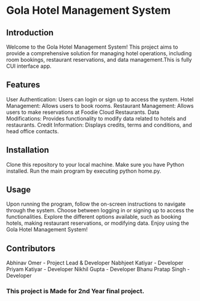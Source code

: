 # Gola Hotel Management System
## Introduction
Welcome to the Gola Hotel Management System! This project aims to provide a comprehensive solution for managing hotel operations, including room bookings, restaurant reservations, and data management.This is fully CUI interface app.

## Features
User Authentication: Users can login or sign up to access the system.
Hotel Management: Allows users to book rooms.
Restaurant Management: Allows users to make reservations at Foodie Cloud Restaurants.
Data Modifications: Provides functionality to modify data related to hotels and restaurants.
Credit Information: Displays credits, terms and conditions, and head office contacts.
## Installation
Clone this repository to your local machine.
Make sure you have Python installed.
Run the main program by executing python home.py.
## Usage
Upon running the program, follow the on-screen instructions to navigate through the system.
Choose between logging in or signing up to access the functionalities.
Explore the different options available, such as booking hotels, making restaurant reservations, or modifying data.
Enjoy using the Gola Hotel Management System!
## Contributors
Abhinav Omer - Project Lead & Developer
Nabhjeet Katiyar - Developer
Priyam Katiyar - Developer
Nikhil Gupta - Developer
Bhanu Pratap Singh - Developer

### This project is Made for 2nd Year final project.
